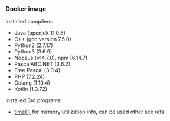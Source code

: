 ### Docker image

Installed compilers:

- Java (openjdk 11.0.8)
- C++ (gcc version 7.5.0)
- Python2 (2.7.17)
- Python3 (3.6.9)
- NodeJs (v14.7.0), npm (6.14.7)
- PascalABC.NET (3.6.2)
- Free Pascal (3.0.4)
- PHP (7.2.24)
- Golang (1.10.4)
- Kotlin (1.3.72)

Installed 3rd programs:

- [time(1)](http://man7.org/linux/man-pages/man1/time.1.html) for memory utilization info, can be used other see refs
